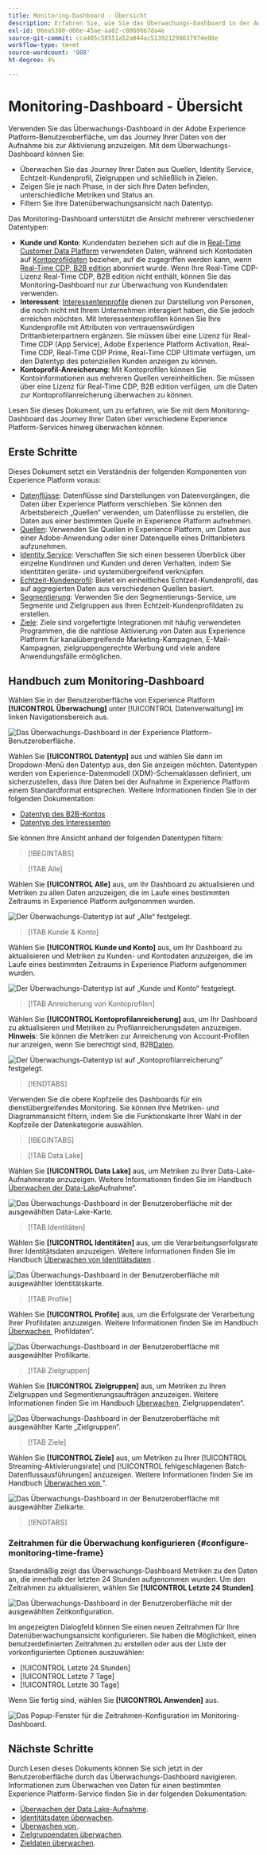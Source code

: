 ```yaml
---
title: Monitoring-Dashboard - Übersicht
description: Erfahren Sie, wie Sie das Überwachungs-Dashboard in der Adobe Experience Platform-Benutzeroberfläche verwenden
exl-id: 06ea5380-d66e-45ae-aa02-c8060667da4e
source-git-commit: cca405c58551a52a044ac513921298637974e88e
workflow-type: tm+mt
source-wordcount: '988'
ht-degree: 4%

---
```


# Monitoring-Dashboard - Übersicht

Verwenden Sie das Überwachungs-Dashboard in der Adobe Experience Platform-Benutzeroberfläche, um das Journey Ihrer Daten von der Aufnahme bis zur Aktivierung anzuzeigen. Mit dem Überwachungs-Dashboard können Sie:

* Überwachen Sie das Journey Ihrer Daten aus Quellen, Identity Service, Echtzeit-Kundenprofil, Zielgruppen und schließlich in Zielen.
* Zeigen Sie je nach Phase, in der sich Ihre Daten befinden, unterschiedliche Metriken und Status an.
* Filtern Sie Ihre Datenüberwachungsansicht nach Datentyp.

Das Monitoring-Dashboard unterstützt die Ansicht mehrerer verschiedener Datentypen:

* **Kunde und Konto**: Kundendaten beziehen sich auf die in [Real-Time Customer Data Platform](../../rtcdp/home.md) verwendeten Daten, während sich Kontodaten auf [Kontoprofildaten](../../rtcdp/accounts/account-profile-overview.md) beziehen, auf die zugegriffen werden kann, wenn [Real-Time CDP, B2B edition](../../rtcdp/b2b-overview.md) abonniert wurde. Wenn Ihre Real-Time CDP-Lizenz Real-Time CDP, B2B edition nicht enthält, können Sie das Monitoring-Dashboard nur zur Überwachung von Kundendaten verwenden.
* **Interessent**: [Interessentenprofile](../../profile/ui/prospect-profile.md) dienen zur Darstellung von Personen, die noch nicht mit Ihrem Unternehmen interagiert haben, die Sie jedoch erreichen möchten. Mit Interessentenprofilen können Sie Ihre Kundenprofile mit Attributen von vertrauenswürdigen Drittanbieterpartnern ergänzen. Sie müssen über eine Lizenz für Real-Time CDP (App Service), Adobe Experience Platform Activation, Real-Time CDP, Real-Time CDP Prime, Real-Time CDP Ultimate verfügen, um den Datentyp des potenziellen Kunden anzeigen zu können.
* **Kontoprofil-Anreicherung**: Mit Kontoprofilen können Sie Kontoinformationen aus mehreren Quellen vereinheitlichen. Sie müssen über eine Lizenz für Real-Time CDP, B2B edition verfügen, um die Daten zur Kontoprofilanreicherung überwachen zu können.

Lesen Sie dieses Dokument, um zu erfahren, wie Sie mit dem Monitoring-Dashboard das Journey Ihrer Daten über verschiedene Experience Platform-Services hinweg überwachen können.

## Erste Schritte

Dieses Dokument setzt ein Verständnis der folgenden Komponenten von Experience Platform voraus:

* [Datenflüsse](../home.md): Datenflüsse sind Darstellungen von Datenvorgängen, die Daten über Experience Platform verschieben. Sie können den Arbeitsbereich „Quellen“ verwenden, um Datenflüsse zu erstellen, die Daten aus einer bestimmten Quelle in Experience Platform aufnehmen.
* [Quellen](../../sources/home.md): Verwenden Sie Quellen in Experience Platform, um Daten aus einer Adobe-Anwendung oder einer Datenquelle eines Drittanbieters aufzunehmen.
* [Identity Service](../../identity-service/home.md): Verschaffen Sie sich einen besseren Überblick über einzelne Kundinnen und Kunden und deren Verhalten, indem Sie Identitäten geräte- und systemübergreifend verknüpfen.
* [Echtzeit-Kundenprofil](../../profile/home.md): Bietet ein einheitliches Echtzeit-Kundenprofil, das auf aggregierten Daten aus verschiedenen Quellen basiert.
* [Segmentierung](../../segmentation/home.md): Verwenden Sie den Segmentierungs-Service, um Segmente und Zielgruppen aus Ihren Echtzeit-Kundenprofildaten zu erstellen.
* [Ziele](../../destinations/home.md): Ziele sind vorgefertigte Integrationen mit häufig verwendeten Programmen, die die nahtlose Aktivierung von Daten aus Experience Platform für kanalübergreifende Marketing-Kampagnen, E-Mail-Kampagnen, zielgruppengerechte Werbung und viele andere Anwendungsfälle ermöglichen.

## Handbuch zum Monitoring-Dashboard

Wählen Sie in der Benutzeroberfläche von Experience Platform **[!UICONTROL Überwachung]** unter [!UICONTROL Datenverwaltung] im linken Navigationsbereich aus.

![Das Überwachungs-Dashboard in der Experience Platform-Benutzeroberfläche.](../assets/ui/monitor-overview/monitoring.png)

Wählen Sie **[!UICONTROL Datentyp]** aus und wählen Sie dann im Dropdown-Menü den Datentyp aus, den Sie anzeigen möchten. Datentypen werden von Experience-Datenmodell (XDM)-Schemaklassen definiert, um sicherzustellen, dass ihre Daten bei der Aufnahme in Experience Platform einem Standardformat entsprechen. Weitere Informationen finden Sie in der folgenden Dokumentation:

* [Datentyp des B2B-Kontos](../../rtcdp/b2b-tutorial.md)
* [Datentyp des Interessenten](../../rtcdp/partner-data/prospecting.md)

Sie können Ihre Ansicht anhand der folgenden Datentypen filtern:

>[!BEGINTABS]

>[!TAB Alle]

Wählen Sie **[!UICONTROL Alle]** aus, um Ihr Dashboard zu aktualisieren und Metriken zu allen Daten anzuzeigen, die im Laufe eines bestimmten Zeitraums in Experience Platform aufgenommen wurden.

![Der Überwachungs-Datentyp ist auf „Alle“ festgelegt.](../assets/ui/monitor-overview/all.png)

>[!TAB Kunde &amp; Konto]

Wählen Sie **[!UICONTROL Kunde und Konto]** aus, um Ihr Dashboard zu aktualisieren und Metriken zu Kunden- und Kontodaten anzuzeigen, die im Laufe eines bestimmten Zeitraums in Experience Platform aufgenommen wurden.

![Der Überwachungs-Datentyp ist auf „Kunde und Konto“ festgelegt.](../assets/ui/monitor-overview/customer-account.png)

>[!TAB Anreicherung von Kontoprofilen]

Wählen Sie **[!UICONTROL Kontoprofilanreicherung]** aus, um Ihr Dashboard zu aktualisieren und Metriken zu Profilanreicherungsdaten anzuzeigen. **Hinweis**: Sie können die Metriken zur Anreicherung von Account-Profilen nur anzeigen, wenn Sie berechtigt sind, B2B[Daten &#x200B;](../../rtcdp/b2b-tutorial.md).

![Der Überwachungs-Datentyp ist auf „Kontoprofilanreicherung“ festgelegt.](../assets/ui/monitor-overview/account-profile-enrichment.png)

>[!ENDTABS]

Verwenden Sie die obere Kopfzeile des Dashboards für ein dienstübergreifendes Monitoring. Sie können Ihre Metriken- und Diagrammansicht filtern, indem Sie die Funktionskarte Ihrer Wahl in der Kopfzeile der Datenkategorie auswählen.

>[!BEGINTABS]

>[!TAB Data Lake]

Wählen Sie **[!UICONTROL Data Lake]** aus, um Metriken zu Ihrer Data-Lake-Aufnahmerate anzuzeigen. Weitere Informationen finden Sie im Handbuch [Überwachen der Data-Lake](monitor-sources.md)Aufnahme“.

![Das Überwachungs-Dashboard in der Benutzeroberfläche mit der ausgewählten Data-Lake-Karte.](../assets/ui/monitor-overview/data-lake.png)

>[!TAB Identitäten]

Wählen Sie **[!UICONTROL Identitäten]** aus, um die Verarbeitungserfolgsrate Ihrer Identitätsdaten anzuzeigen. Weitere Informationen finden Sie im Handbuch [Überwachen von Identitätsdaten](monitor-identities.md) .

![Das Überwachungs-Dashboard in der Benutzeroberfläche mit ausgewählter Identitätskarte.](../assets/ui/monitor-overview/identities.png)

>[!TAB Profile]

Wählen Sie **[!UICONTROL Profile]** aus, um die Erfolgsrate der Verarbeitung Ihrer Profildaten anzuzeigen. Weitere Informationen finden Sie im Handbuch [Überwachen &#x200B;](monitor-profiles.md) Profildaten“.

![Das Überwachungs-Dashboard in der Benutzeroberfläche mit ausgewählter Profilkarte.](../assets/ui/monitor-overview/profiles.png)

>[!TAB Zielgruppen]

Wählen Sie **[!UICONTROL Zielgruppen]** aus, um Metriken zu Ihren Zielgruppen und Segmentierungsaufträgen anzuzeigen. Weitere Informationen finden Sie im Handbuch [Überwachen &#x200B;](monitor-audiences.md) Zielgruppendaten“.

![Das Überwachungs-Dashboard in der Benutzeroberfläche mit ausgewählter Karte „Zielgruppen“.](../assets/ui/monitor-overview/audiences.png)

>[!TAB Ziele]

Wählen Sie **[!UICONTROL Ziele]** aus, um Metriken zu Ihrer [!UICONTROL Streaming-Aktivierungsrate] und [!UICONTROL fehlgeschlagenen Batch-Datenflussausführungen] anzuzeigen. Weitere Informationen finden Sie im Handbuch [Überwachen von &#x200B;](monitor-destinations.md)&quot;.

![Das Überwachungs-Dashboard in der Benutzeroberfläche mit ausgewählter Zielkarte.](../assets/ui/monitor-overview/destinations.png)

>[!ENDTABS]

### Zeitrahmen für die Überwachung konfigurieren {#configure-monitoring-time-frame}

Standardmäßig zeigt das Überwachungs-Dashboard Metriken zu den Daten an, die innerhalb der letzten 24 Stunden aufgenommen wurden. Um den Zeitrahmen zu aktualisieren, wählen Sie **[!UICONTROL Letzte 24 Stunden]**.

![Das Überwachungs-Dashboard in der Benutzeroberfläche mit der ausgewählten Zeitkonfiguration.](../assets/ui/monitor-overview/select-time.png)

Im angezeigten Dialogfeld können Sie einen neuen Zeitrahmen für Ihre Datenüberwachungsansicht konfigurieren. Sie haben die Möglichkeit, einen benutzerdefinierten Zeitrahmen zu erstellen oder aus der Liste der vorkonfigurierten Optionen auszuwählen:

* [!UICONTROL Letzte 24 Stunden]
* [!UICONTROL Letzte 7 Tage]
* [!UICONTROL Letzte 30 Tage]

Wenn Sie fertig sind, wählen Sie **[!UICONTROL Anwenden]** aus.

![Das Popup-Fenster für die Zeitrahmen-Konfiguration im Monitoring-Dashboard.](../assets/ui/monitor-overview/update-time.png)

## Nächste Schritte

Durch Lesen dieses Dokuments können Sie sich jetzt in der Benutzeroberfläche durch das Überwachungs-Dashboard navigieren. Informationen zum Überwachen von Daten für einen bestimmten Experience Platform-Service finden Sie in der folgenden Dokumentation:

* [Überwachen der Data Lake-Aufnahme](monitor-sources.md).
* [Identitätsdaten überwachen](monitor-identities.md).
* [Überwachen von &#x200B;](monitor-profiles.md).
* [Zielgruppendaten überwachen](monitor-audiences.md).
* [Zieldaten überwachen](monitor-destinations.md).

<!-- >[!TAB Prospect]

Select **[!UICONTROL Prospect]** to update your dashboard and display metrics on prospecting data that has been ingested to Experience Platform over the course of a given period. **Note**: You can only view prospect data type activities if you are [entitled to prospect data](../../rtcdp/partner-data/prospecting.md). -->